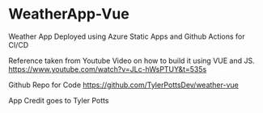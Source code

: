 # WeatherApp-Vue
Weather App Deployed using Azure Static Apps and Github Actions for CI/CD

Reference taken from 
Youtube Video on how to build it using VUE and JS.
https://www.youtube.com/watch?v=JLc-hWsPTUY&t=535s

Github Repo for Code
https://github.com/TylerPottsDev/weather-vue

App Credit goes to Tyler Potts
